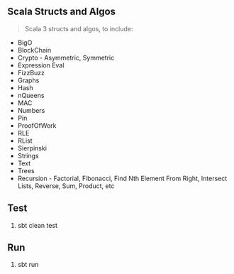 Scala Structs and Algos
-----------------------
>Scala 3 structs and algos, to include:
* BigO
* BlockChain
* Crypto - Asymmetric, Symmetric
* Expression Eval
* FizzBuzz
* Graphs
* Hash
* nQueens
* MAC
* Numbers
* Pin
* ProofOfWork
* RLE
* RList
* Sierpinski   
* Strings
* Text    
* Trees
* Recursion - Factorial, Fibonacci, Find Nth Element From Right, Intersect Lists, Reverse, Sum, Product, etc

Test
----
1. sbt clean test

Run
---
1. sbt run